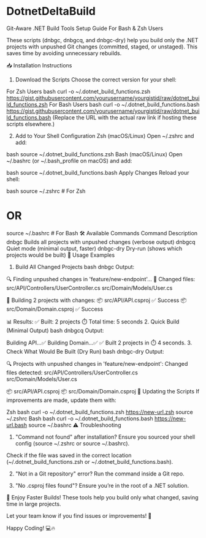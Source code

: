 # DotnetDeltaBuild
Git-Aware .NET Build Tools Setup Guide
For Bash & Zsh Users

These scripts (dnbgc, dnbgcq, and dnbgc-dry) help you build only the .NET projects with unpushed Git changes (committed, staged, or unstaged). This saves time by avoiding unnecessary rebuilds.

📥 Installation Instructions
1. Download the Scripts
Choose the correct version for your shell:

For Zsh Users
bash
curl -o ~/.dotnet_build_functions.zsh https://gist.githubusercontent.com/yourusername/yourgistid/raw/dotnet_build_functions.zsh
For Bash Users
bash
curl -o ~/.dotnet_build_functions.bash https://gist.githubusercontent.com/yourusername/yourgistid/raw/dotnet_build_functions.bash
(Replace the URL with the actual raw link if hosting these scripts elsewhere.)

2. Add to Your Shell Configuration
Zsh (macOS/Linux)
Open ~/.zshrc and add:

bash
source ~/.dotnet_build_functions.zsh
Bash (macOS/Linux)
Open ~/.bashrc (or ~/.bash_profile on macOS) and add:

bash
source ~/.dotnet_build_functions.bash
Apply Changes
Reload your shell:

bash
source ~/.zshrc  # For Zsh
# OR
source ~/.bashrc  # For Bash
🛠️ Available Commands
Command	Description
dnbgc	Builds all projects with unpushed changes (verbose output)
dnbgcq	Quiet mode (minimal output, faster)
dnbgc-dry	Dry-run (shows which projects would be built)
🚀 Usage Examples
1. Build All Changed Projects
bash
dnbgc
Output:

🔍 Finding unpushed changes in 'feature/new-endpoint'...
📝 Changed files:
  src/API/Controllers/UserController.cs
  src/Domain/Models/User.cs

🔨 Building 2 projects with changes:
  📦 src/API/API.csproj
  ✅ Success
  📦 src/Domain/Domain.csproj
  ✅ Success

📊 Results:
  ✅ Built: 2 projects
  ⏱️  Total time: 5 seconds
2. Quick Build (Minimal Output)
bash
dnbgcq
Output:

Building API...✅
Building Domain...✅
✅ Built 2 projects in ⏱️ 4 seconds.
3. Check What Would Be Built (Dry Run)
bash
dnbgc-dry
Output:

🔍 Projects with unpushed changes in 'feature/new-endpoint':
  Changed files detected:
    src/API/Controllers/UserController.cs
    src/Domain/Models/User.cs

  📦 src/API/API.csproj
  📦 src/Domain/Domain.csproj
🔄 Updating the Scripts
If improvements are made, update them with:

Zsh
bash
curl -o ~/.dotnet_build_functions.zsh https://new-url.zsh
source ~/.zshrc
Bash
bash
curl -o ~/.dotnet_build_functions.bash https://new-url.bash
source ~/.bashrc
⚠️ Troubleshooting
1. "Command not found" after installation?
Ensure you sourced your shell config (source ~/.zshrc or source ~/.bashrc).

Check if the file was saved in the correct location (~/.dotnet_build_functions.zsh or ~/.dotnet_build_functions.bash).

2. "Not in a Git repository" error?
Run the command inside a Git repo.

3. "No .csproj files found"?
Ensure you’re in the root of a .NET solution.

🎉 Enjoy Faster Builds!
These tools help you build only what changed, saving time in large projects.

Let your team know if you find issues or improvements! 🚀

Happy Coding! 💻🔥
